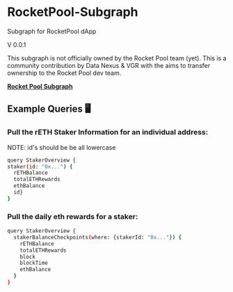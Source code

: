 # RocketPool-Subgraph
Subgraph for RocketPool dApp

V 0.0.1

This subgraph is not officially owned by the Rocket Pool team (yet). This is a community contribution by Data Nexus & VGR with the aims to transfer ownership to the Rocket Pool dev team. 

**[Rocket Pool Subgraph](https://thegraph.com/hosted-service/subgraph/data-nexus/rocket-pool-goerli)**


## **Example Queries 🖥️**

### Pull the rETH Staker Information for an individual address:
NOTE: id's should be be all lowercase 

```bash
query StakerOverview {
staker(id: "0x...") {
  rETHBalance
  totalETHRewards
  ethBalance
  id}
}
```

### Pull the daily eth rewards for a staker:
```bash
query StakerOverview {
  stakerBalanceCheckpoints(where: {stakerId: "0x..."}) {
    rETHBalance
    totalETHRewards
    block
    blockTime
    ethBalance
  }
}
```


